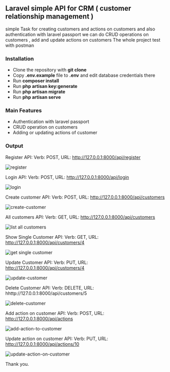 ## Laravel simple API for CRM ( customer relationship management ) 
simple Task for creating customers and actions on customers and also authentication with laravel passport
we can do CRUD operations on customers , add and update actions on customers 
The whole project test with postman 

### Installation ###
- Clone the repository with __git clone__
- Copy __.env.example__ file to __.env__ and edit database credentials there
- Run __composer install__
- Run __php artisan key:generate__
- Run __php artisan migrate__
- Run __php artisan serve__ 

### Main Features ###

* Authentication with laravel passport 
* CRUD operation on customers 
* Adding or updating actions of customer 


### Output ###
Register API: Verb: POST, URL: http://127.0.0.1:8000/api/register

![register](https://user-images.githubusercontent.com/18046350/71545900-8701d200-2999-11ea-862f-5426f5d586cc.PNG)

Login API: Verb: POST, URL: http://127.0.0.1:8000/api/login

![login](https://user-images.githubusercontent.com/18046350/71545914-b44e8000-2999-11ea-8736-291462c72425.PNG)

Create customer  API: Verb: POST, URL: http://127.0.0.1:8000/api/customers

![create-customer](https://user-images.githubusercontent.com/18046350/71545925-dc3de380-2999-11ea-8823-0449dc2a79c7.PNG)

All customers API: Verb: GET, URL: http://127.0.0.1:8000/api/customers

![list all customers](https://user-images.githubusercontent.com/18046350/71545934-faa3df00-2999-11ea-8641-9aec8c67a8b4.PNG)

Show Single Customer API: Verb: GET, URL: http://127.0.0.1:8000/api/customers/4

![get single customer](https://user-images.githubusercontent.com/18046350/71545940-0beceb80-299a-11ea-903c-74ed3df207d0.PNG)

Update Customer API: Verb: PUT, URL: http://127.0.0.1:8000/api/customers/4

![update-customer](https://user-images.githubusercontent.com/18046350/71545956-38a10300-299a-11ea-810c-29bad648dbf5.PNG)

Delete Customer API: Verb: DELETE, URL: hhttp://127.0.0.1:8000/api/customers/5

![delete-customer](https://user-images.githubusercontent.com/18046350/71545967-5f5f3980-299a-11ea-8b34-3f3252f25028.PNG)

Add action on customer   API: Verb: POST, URL: http://127.0.0.1:8000/api/actions

![add-action-to-customer](https://user-images.githubusercontent.com/18046350/71546210-4015db80-299d-11ea-8fbf-fe829b83356b.PNG)

Update action on customer   API: Verb: PUT, URL: http://127.0.0.1:8000/api/actions/10

![update-action-on-customer](https://user-images.githubusercontent.com/18046350/71546225-6e93b680-299d-11ea-8a46-8a65c26ea822.PNG)


Thank you.
